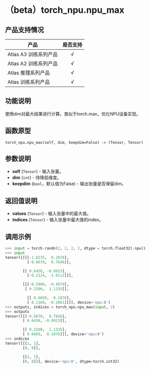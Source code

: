 # （beta）torch_npu.npu_max
## 产品支持情况

| 产品                                                         | 是否支持 |
| ------------------------------------------------------------ | :------: |
|<term>Atlas A3 训练系列产品</term>            |    √     |
|<term>Atlas A2 训练系列产品</term>  | √    |
|<term>Atlas 推理系列产品</term>                                       |    √     |
|<term>Atlas 训练系列产品</term>                                       |    √     |

## 功能说明

使用dim对最大结果进行计算。类似于torch.max，优化NPU设备实现。

## 函数原型

```
torch_npu.npu_max(self, dim, keepdim=False) -> (Tensor, Tensor)
```


## 参数说明

- **self** (`Tensor`) - 输入张量。
- **dim** (`int`) - 待降低维度。
- **keepdim** (`bool`，默认值为False) - 输出张量是否保留dim。

## 返回值说明

- **values** (`Tensor`) - 输入张量中的最大值。
- **indices** (`Tensor`) - 输入张量中最大值的index。



## 调用示例

```python
>>> input = torch.randn(2, 2, 2, 2, dtype = torch.float32).npu()
>>> input
tensor([[[[-1.8135,  0.2078],
          [-0.6678,  0.7846]],

        [[ 0.6458, -0.0923],
          [-0.2124, -1.9112]]],

        [[[-0.5800, -0.4979], 
         [ 0.2580,  1.1335]],

          [[ 0.6669,  0.1876],
          [ 0.1160, -0.1061]]]], device='npu:0')
>>> outputs, indices = torch_npu.npu_max(input, 2)
>>> outputs
tensor([[[-0.6678,  0.7846],
        [ 0.6458, -0.0923]],

        [[ 0.2580,  1.1335],
        [ 0.6669,  0.1876]]], device='npu:0')
>>> indices
tensor([[[1, 1],
        [0, 0]],

        [[1, 1],
        [0, 0]]], device='npu:0', dtype=torch.int32)
```


